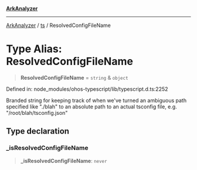 [**ArkAnalyzer**](../../../../README.md)

***

[ArkAnalyzer](../../../../globals.md) / [ts](../README.md) / ResolvedConfigFileName

# Type Alias: ResolvedConfigFileName

> **ResolvedConfigFileName** = `string` & `object`

Defined in: node\_modules/ohos-typescript/lib/typescript.d.ts:2252

Branded string for keeping track of when we've turned an ambiguous path
specified like "./blah" to an absolute path to an actual
tsconfig file, e.g. "/root/blah/tsconfig.json"

## Type declaration

### \_isResolvedConfigFileName

> **\_isResolvedConfigFileName**: `never`
